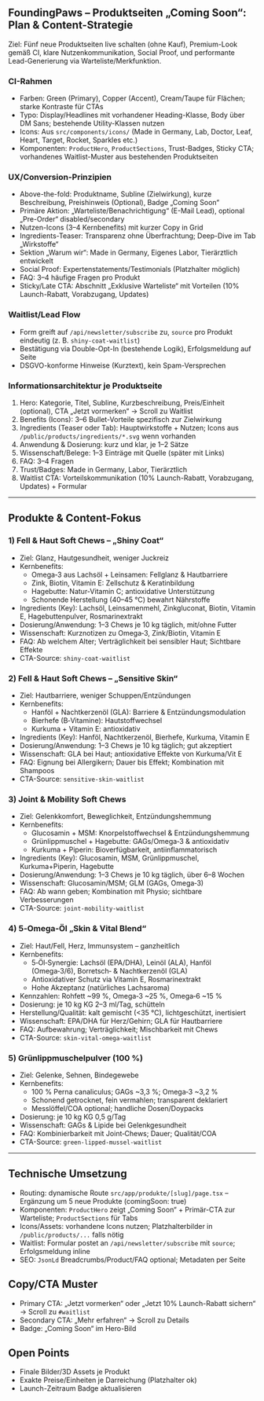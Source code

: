 ## FoundingPaws – Produktseiten „Coming Soon“: Plan & Content-Strategie

Ziel: Fünf neue Produktseiten live schalten (ohne Kauf), Premium-Look gemäß CI, klare Nutzenkommunikation, Social Proof, und performante Lead-Generierung via Warteliste/Merkfunktion.

### CI-Rahmen
- Farben: Green (Primary), Copper (Accent), Cream/Taupe für Flächen; starke Kontraste für CTAs
- Typo: Display/Headlines mit vorhandener Heading-Klasse, Body über DM Sans; bestehende Utility-Klassen nutzen
- Icons: Aus `src/components/icons/` (Made in Germany, Lab, Doctor, Leaf, Heart, Target, Rocket, Sparkles etc.)
- Komponenten: `ProductHero`, `ProductSections`, Trust-Badges, Sticky CTA; vorhandenes Waitlist-Muster aus bestehenden Produktseiten

### UX/Conversion-Prinzipien
- Above-the-fold: Produktname, Subline (Zielwirkung), kurze Beschreibung, Preishinweis (Optional), Badge „Coming Soon“
- Primäre Aktion: „Warteliste/Benachrichtigung“ (E-Mail Lead), optional „Pre-Order“ disabled/secondary
- Nutzen-Icons (3–4 Kernbenefits) mit kurzer Copy in Grid
- Ingredients-Teaser: Transparenz ohne Überfrachtung; Deep-Dive im Tab „Wirkstoffe“
- Sektion „Warum wir“: Made in Germany, Eigenes Labor, Tierärztlich entwickelt
- Social Proof: Expertenstatements/Testimonials (Platzhalter möglich)
- FAQ: 3–4 häufige Fragen pro Produkt
- Sticky/Late CTA: Abschnitt „Exklusive Warteliste“ mit Vorteilen (10% Launch-Rabatt, Vorabzugang, Updates)

### Waitlist/Lead Flow
- Form greift auf `/api/newsletter/subscribe` zu, `source` pro Produkt eindeutig (z. B. `shiny-coat-waitlist`)
- Bestätigung via Double-Opt-In (bestehende Logik), Erfolgsmeldung auf Seite
- DSGVO-konforme Hinweise (Kurztext), kein Spam-Versprechen

### Informationsarchitektur je Produktseite
1) Hero: Kategorie, Titel, Subline, Kurzbeschreibung, Preis/Einheit (optional), CTA „Jetzt vormerken“ → Scroll zu Waitlist
2) Benefits (Icons): 3–6 Bullet-Vorteile spezifisch zur Zielwirkung
3) Ingredients (Teaser oder Tab): Hauptwirkstoffe + Nutzen; Icons aus `/public/products/ingredients/*.svg` wenn vorhanden
4) Anwendung & Dosierung: kurz und klar, je 1–2 Sätze
5) Wissenschaft/Belege: 1–3 Einträge mit Quelle (später mit Links)
6) FAQ: 3–4 Fragen
7) Trust/Badges: Made in Germany, Labor, Tierärztlich
8) Waitlist CTA: Vorteilskommunikation (10% Launch-Rabatt, Vorabzugang, Updates) + Formular

---

## Produkte & Content-Fokus

### 1) Fell & Haut Soft Chews – „Shiny Coat“
- Ziel: Glanz, Hautgesundheit, weniger Juckreiz
- Kernbenefits:
  - Omega‑3 aus Lachsöl + Leinsamen: Fellglanz & Hautbarriere
  - Zink, Biotin, Vitamin E: Zellschutz & Keratinbildung
  - Hagebutte: Natur-Vitamin C; antioxidative Unterstützung
  - Schonende Herstellung (40–45 °C) bewahrt Nährstoffe
- Ingredients (Key): Lachsöl, Leinsamenmehl, Zinkgluconat, Biotin, Vitamin E, Hagebuttenpulver, Rosmarinextrakt
- Dosierung/Anwendung: 1–3 Chews je 10 kg täglich, mit/ohne Futter
- Wissenschaft: Kurznotizen zu Omega‑3, Zink/Biotin, Vitamin E
- FAQ: Ab welchem Alter; Verträglichkeit bei sensibler Haut; Sichtbare Effekte
- CTA-Source: `shiny-coat-waitlist`

### 2) Fell & Haut Soft Chews – „Sensitive Skin“
- Ziel: Hautbarriere, weniger Schuppen/Entzündungen
- Kernbenefits:
  - Hanföl + Nachtkerzenöl (GLA): Barriere & Entzündungsmodulation
  - Bierhefe (B‑Vitamine): Hautstoffwechsel
  - Kurkuma + Vitamin E: antioxidativ
- Ingredients (Key): Hanföl, Nachtkerzenöl, Bierhefe, Kurkuma, Vitamin E
- Dosierung/Anwendung: 1–3 Chews je 10 kg täglich; gut akzeptiert
- Wissenschaft: GLA bei Haut; antioxidative Effekte von Kurkuma/Vit E
- FAQ: Eignung bei Allergikern; Dauer bis Effekt; Kombination mit Shampoos
- CTA-Source: `sensitive-skin-waitlist`

### 3) Joint & Mobility Soft Chews
- Ziel: Gelenkkomfort, Beweglichkeit, Entzündungshemmung
- Kernbenefits:
  - Glucosamin + MSM: Knorpelstoffwechsel & Entzündungshemmung
  - Grünlippmuschel + Hagebutte: GAGs/Omega‑3 & antioxidativ
  - Kurkuma + Piperin: Bioverfügbarkeit, antiinflammatorisch
- Ingredients (Key): Glucosamin, MSM, Grünlippmuschel, Kurkuma+Piperin, Hagebutte
- Dosierung/Anwendung: 1–3 Chews je 10 kg täglich, über 6–8 Wochen
- Wissenschaft: Glucosamin/MSM; GLM (GAGs, Omega‑3)
- FAQ: Ab wann geben; Kombination mit Physio; sichtbare Verbesserungen
- CTA-Source: `joint-mobility-waitlist`

### 4) 5‑Omega‑Öl „Skin & Vital Blend“
- Ziel: Haut/Fell, Herz, Immunsystem – ganzheitlich
- Kernbenefits:
  - 5‑Öl‑Synergie: Lachsöl (EPA/DHA), Leinöl (ALA), Hanföl (Omega‑3/6), Borretsch‑ & Nachtkerzenöl (GLA)
  - Antioxidativer Schutz via Vitamin E, Rosmarinextrakt
  - Hohe Akzeptanz (natürliches Lachsaroma)
- Kennzahlen: Rohfett ~99 %, Omega‑3 ~25 %, Omega‑6 ~15 %
- Dosierung: je 10 kg KG 2–3 ml/Tag, schütteln
- Herstellung/Qualität: kalt gemischt (<35 °C), lichtgeschützt, inertisiert
- Wissenschaft: EPA/DHA für Herz/Gehirn; GLA für Hautbarriere
- FAQ: Aufbewahrung; Verträglichkeit; Mischbarkeit mit Chews
- CTA-Source: `skin-vital-omega-waitlist`

### 5) Grünlippmuschelpulver (100 %)
- Ziel: Gelenke, Sehnen, Bindegewebe
- Kernbenefits:
  - 100 % Perna canaliculus; GAGs ~3,3 %; Omega‑3 ~3,2 %
  - Schonend getrocknet, fein vermahlen; transparent deklariert
  - Messlöffel/COA optional; handliche Dosen/Doypacks
- Dosierung: je 10 kg KG 0,5 g/Tag
- Wissenschaft: GAGs & Lipide bei Gelenkgesundheit
- FAQ: Kombinierbarkeit mit Joint‑Chews; Dauer; Qualität/COA
- CTA-Source: `green-lipped-mussel-waitlist`

---

## Technische Umsetzung
- Routing: dynamische Route `src/app/produkte/[slug]/page.tsx` – Ergänzung um 5 neue Produkte (comingSoon: true)
- Komponenten: `ProductHero` zeigt „Coming Soon“ + Primär-CTA zur Warteliste; `ProductSections` für Tabs
- Icons/Assets: vorhandene Icons nutzen; Platzhalterbilder in `/public/products/...` falls nötig
- Waitlist: Formular postet an `/api/newsletter/subscribe` mit `source`; Erfolgsmeldung inline
- SEO: `JsonLd` Breadcrumbs/Product/FAQ optional; Metadaten per Seite

## Copy/CTA Muster
- Primary CTA: „Jetzt vormerken“ oder „Jetzt 10% Launch-Rabatt sichern“ → Scroll zu `#waitlist`
- Secondary CTA: „Mehr erfahren“ → Scroll zu Details
- Badge: „Coming Soon“ im Hero-Bild

## Open Points
- Finale Bilder/3D Assets je Produkt
- Exakte Preise/Einheiten je Darreichung (Platzhalter ok)
- Launch-Zeitraum Badge aktualisieren


